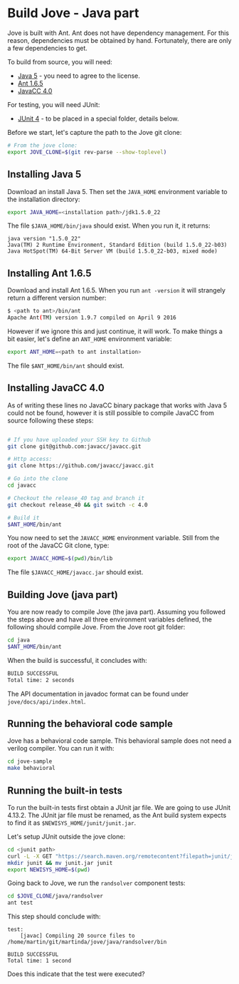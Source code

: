 # Build Jove - Java part

Jove is built with Ant. Ant does not have dependency management.
For this reason, dependencies must be obtained by hand.
Fortunately, there are only a few dependencies to get.

To build from source, you will need:

* [Java 5](https://www.oracle.com/java/technologies/java-archive-javase5-downloads.html) - you need to agree to the license.
* [Ant 1.6.5](https://archive.apache.org/dist/ant/binaries/apache-ant-1.6.5-bin.zip)
* [JavaCC 4.0](https://github.com/javacc/javacc/tree/release_40)

For testing, you will need JUnit:

* [JUnit 4](https://github.com/junit-team/junit4/wiki/Download-and-Install) - to be placed in a special folder, details below.

Before we start, let's capture the path to the Jove git clone:

```bash
# From the jove clone:
export JOVE_CLONE=$(git rev-parse --show-toplevel)
```

## Installing Java 5

Download an install Java 5. Then set the `JAVA_HOME` environment variable to the installation directory:

```bash
export JAVA_HOME=<installation path>/jdk1.5.0_22
```

The file `$JAVA_HOME/bin/java` should exist. When you run it, it returns:

```
java version "1.5.0_22"
Java(TM) 2 Runtime Environment, Standard Edition (build 1.5.0_22-b03)
Java HotSpot(TM) 64-Bit Server VM (build 1.5.0_22-b03, mixed mode)
```

## Installing Ant 1.6.5

Download and install Ant 1.6.5. When you run `ant -version` it will strangely return a different version number:

```bash
$ <path to ant>/bin/ant
Apache Ant(TM) version 1.9.7 compiled on April 9 2016
```

However if we ignore this and just continue, it will work.
To make things a bit easier, let's define an `ANT_HOME` environment variable:

```bash
export ANT_HOME=<path to ant installation>
```

The file `$ANT_HOME/bin/ant` should exist.

## Installing JavaCC 4.0

As of writing these lines no JavaCC binary package that works with Java 5 could not be found,
however it is still possible to compile JavaCC from source following these steps:

```bash

# If you have uploaded your SSH key to Github
git clone git@github.com:javacc/javacc.git

# Http access:
git clone https://github.com/javacc/javacc.git

# Go into the clone
cd javacc

# Checkout the release_40 tag and branch it
git checkout release_40 && git switch -c 4.0

# Build it
$ANT_HOME/bin/ant
```

You now need to set the `JAVACC_HOME` environment variable. Still from the root of the JavaCC Git clone, type:

```bash
export JAVACC_HOME=$(pwd)/bin/lib
```

The file `$JAVACC_HOME/javacc.jar` should exist.


## Building Jove (java part)

You are now ready to compile Jove (the java part).
Assuming you followed the steps above and have all three environment variables defined,
the following should compile Jove. From the Jove root git folder:

```bash
cd java
$ANT_HOME/bin/ant
```

When the build is successful, it concludes with:

```bash
BUILD SUCCESSFUL
Total time: 2 seconds
```

The API documentation in javadoc format can be found under `jove/docs/api/index.html`.

## Running the behavioral code sample

Jove has a behavioral code sample.
This behavioral sample does not need a verilog compiler.
You can run it with:

```bash
cd jove-sample
make behavioral
```

## Running the built-in tests

To run the built-in tests first obtain a JUnit jar file.
We are going to use JUnit 4.13.2.
The JUnit jar file must be renamed, as the Ant build system expects to find it as `$NEWISYS_HOME/junit/junit.jar`.

Let's setup JUnit outside the jove clone:

```bash
cd <junit path>
curl -L -X GET "https://search.maven.org/remotecontent?filepath=junit/junit/4.13.2/junit-4.13.2.jar" -o junit.jar
mkdir junit && mv junit.jar junit
export NEWISYS_HOME=$(pwd)
```

Going back to Jove, we run the `randsolver` component tests:

```bash
cd $JOVE_CLONE/java/randsolver
ant test
```

This step should conclude with:

```
test:
    [javac] Compiling 20 source files to /home/martin/git/martinda/jove/java/randsolver/bin

BUILD SUCCESSFUL
Total time: 1 second
```

Does this indicate that the test were executed?
